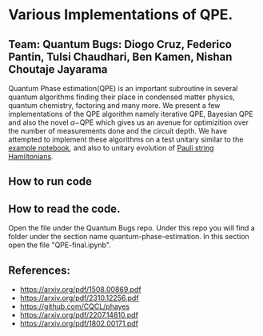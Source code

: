 # Various Implementations of QPE.
## Team: Quantum Bugs: Diogo Cruz, Federico Pantin, Tulsi Chaudhari, Ben Kamen, Nishan Choutaje Jayarama
Quantum Phase estimation(QPE) is an important subroutine in several quantum algorithms finding their place in condensed matter physics, quantum chemistry, factoring and many more. We present a few implementations of the QPE algorithm namely iterative QPE, Bayesian QPE and also the novel $\alpha-$QPE which gives us an avenue for optimizition over the number of measurements done and the circuit depth. We have attempted to implement these algorithms on a test unitary similar to the [example notebook](https://github.com/iQuHACK/2024_planning_quantinuum/blob/main/challenge_resources/phase_estimation_challenge.ipynb), and also to unitary evolution of [Pauli string Hamiltonians](https://arxiv.org/pdf/2306.16608.pdf).
## How to run code
## How to read the code.
Open the file under the Quantum Bugs repo. Under this repo you will find a folder under the section name quantum-phase-estimation. In this section open the file "QPE-final.ipynb".
## References:
* https://arxiv.org/pdf/1508.00869.pdf
* https://arxiv.org/pdf/2310.12256.pdf
* https://github.com/CQCL/phayes
* https://arxiv.org/pdf/2207.14810.pdf
* https://arxiv.org/pdf/1802.00171.pdf

